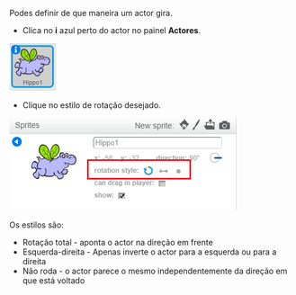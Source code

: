 Podes definir de que maneira um actor gira.

- Clica no **i** azul perto do actor no painel **Actores**.

![Click on the i](images/click-i.png)

- Clique no estilo de rotação desejado.

![Different rotation style](images/rotation-style.png)

Os estilos são:

- Rotação total - aponta o actor na direção em frente
- Esquerda-direita - Apenas inverte o actor para a esquerda ou para a direita
- Não roda - o actor parece o mesmo independentemente da direção em que está voltado